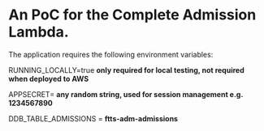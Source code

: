# An PoC for the Complete Admission Lambda.

The application requires the following environment variables:

RUNNING_LOCALLY=true **only required for local testing, not required when deployed to AWS**

APPSECRET= **any random string, used for session management e.g. 1234567890**

DDB_TABLE_ADMISSIONS = **ftts-adm-admissions**
